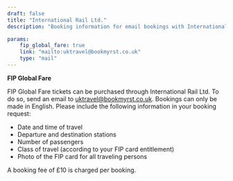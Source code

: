 ```yaml
---
draft: false
title: "International Rail Ltd."
description: "Booking information for email bookings with International Rail Ltd."

params:
    fip_global_fare: true
    link: "mailto:uktravel@bookmyrst.co.uk"
    type: "mail"
---
```


**FIP Global Fare**

FIP Global Fare tickets can be purchased through International Rail Ltd. To do so, send an email to [uktravel@bookmyrst.co.uk](mailto:uktravel@bookmyrst.co.uk). Bookings can only be made in English. Please include the following information in your booking request:
  - Date and time of travel
  - Departure and destination stations
  - Number of passengers
  - Class of travel (according to your FIP card entitlement)
  - Photo of the FIP card for all traveling persons

A booking fee of £10 is charged per booking.
